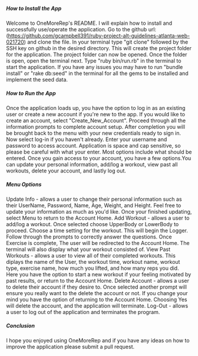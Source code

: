##### How to Install the App #####
Welcome to OneMoreRep's README. I will explain how to install and successfully use/operate 
the application. Go to the github url:
 (https://github.com/gcampbell391/ruby-project-alt-guidelines-atlanta-web-021720) and clone the file.
 In your terminal type "git clone" followed by the SSH key on github in the desired directory. This 
 will create the project folder for the application. The project folder can now be opened. Once 
 the folder is open, open the terminal next. Type "ruby bin/run.rb" in the terminal to start the 
 application. If you have any issues you may have to run "bundle install" or "rake db:seed" in the terminal for all the gems to be installed and implement the seed data.

##### How to Run the App #####
 Once the application loads up, you have the option to log in as an existing user or create a new 
 account if you're new to the app. If you would like to create an account, select "Create_New_Account".
 Proceed through all the information prompts to complete account setup. After completion you will be brought back to the menu with your new credentials ready to sign in. Now select log-in if you haven't already. Enter your username and password to access account. Application is space and cap sensitive,
 so please be careful with what your enter. Most options include what should be entered. Once you gain 
 access to your account, you have a few options.You can update your personal information, add/log a workout, view past all workouts, delete your account, and lastly log out. 
 ##### Menu Options #####
 Update Info - allows a user to change their personal information such as their UserName, Password,
                Name, Age, Weight, and Height. Feel free to update your information as much as you'd like. Once your finished updating, select Menu to return to the Account Home.
Add Workout - allows a user to add/log a workout. Once selected choose UpperBody or LowerBody to 
              proceed. Choose a time setting for the workout. This will begin the Logger. Follow 
              through the prompts to correctly answer the questions. Once Exercise is complete, The user will be redirected to the Account Home. The terminal will also display what your workout
              consisted of. 
View Past Workouts - allows a user to view all of their completed workouts. This diplays the name of the 
              User, the workout time, workout name, workout type, exercise name, how much you lifted,
              and how many reps you did. Here you have the option to start a new workout if your 
              feeling motivated by past results, or return to the Account Home.
Delete Account - allows a user to delete their account if they desire to. Once selected another prompt 
              will ensure you really want to the delete the account or not. If you change your mind you 
              have the option of returning to the Account Home. Choosing Yes will delete the account, and the application will terminate.
Log-Out -   allows a user to log out of the application and terminates the program. 
 ##### Conclusion #####
I hope you enjoyed using OneMoreRep and if you have any ideas on how to improve the application 
please submit a pull request. 


